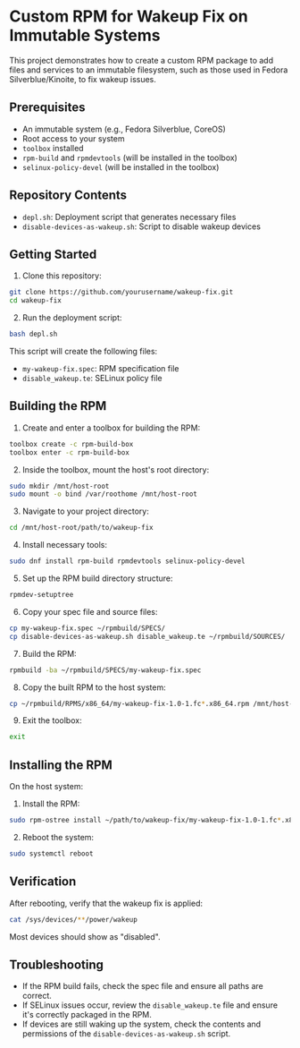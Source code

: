 # Custom RPM for Wakeup Fix on Immutable Systems

This project demonstrates how to create a custom RPM package to add files and services to an immutable filesystem, such as those used in Fedora Silverblue/Kinoite, to fix wakeup issues.

## Prerequisites

- An immutable system (e.g., Fedora Silverblue, CoreOS)
- Root access to your system
- `toolbox` installed
- `rpm-build` and `rpmdevtools` (will be installed in the toolbox)
- `selinux-policy-devel` (will be installed in the toolbox)

## Repository Contents

- `depl.sh`: Deployment script that generates necessary files
- `disable-devices-as-wakeup.sh`: Script to disable wakeup devices

## Getting Started

1. Clone this repository:

```bash
git clone https://github.com/yourusername/wakeup-fix.git
cd wakeup-fix
```

2. Run the deployment script:

```bash
bash depl.sh
```

This script will create the following files:
- `my-wakeup-fix.spec`: RPM specification file
- `disable_wakeup.te`: SELinux policy file

## Building the RPM

1. Create and enter a toolbox for building the RPM:

```bash
toolbox create -c rpm-build-box
toolbox enter -c rpm-build-box
```

2. Inside the toolbox, mount the host's root directory:

```bash
sudo mkdir /mnt/host-root
sudo mount -o bind /var/roothome /mnt/host-root
```

3. Navigate to your project directory:

```bash
cd /mnt/host-root/path/to/wakeup-fix
```

4. Install necessary tools:

```bash
sudo dnf install rpm-build rpmdevtools selinux-policy-devel
```

5. Set up the RPM build directory structure:

```bash
rpmdev-setuptree
```

6. Copy your spec file and source files:

```bash
cp my-wakeup-fix.spec ~/rpmbuild/SPECS/
cp disable-devices-as-wakeup.sh disable_wakeup.te ~/rpmbuild/SOURCES/
```

7. Build the RPM:

```bash
rpmbuild -ba ~/rpmbuild/SPECS/my-wakeup-fix.spec
```

8. Copy the built RPM to the host system:

```bash
cp ~/rpmbuild/RPMS/x86_64/my-wakeup-fix-1.0-1.fc*.x86_64.rpm /mnt/host-root/path/to/wakeup-fix
```

9. Exit the toolbox:

```bash
exit
```

## Installing the RPM

On the host system:

1. Install the RPM:

```bash
sudo rpm-ostree install ~/path/to/wakeup-fix/my-wakeup-fix-1.0-1.fc*.x86_64.rpm
```

2. Reboot the system:

```bash
sudo systemctl reboot
```

## Verification

After rebooting, verify that the wakeup fix is applied:

```bash
cat /sys/devices/**/power/wakeup
```

Most devices should show as "disabled".

## Troubleshooting

- If the RPM build fails, check the spec file and ensure all paths are correct.
- If SELinux issues occur, review the `disable_wakeup.te` file and ensure it's correctly packaged in the RPM.
- If devices are still waking up the system, check the contents and permissions of the `disable-devices-as-wakeup.sh` script.

